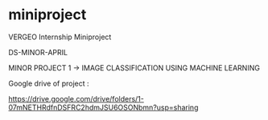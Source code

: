 # miniproject
VERGEO Internship Miniproject

DS-MINOR-APRIL   

MINOR PROJECT 1 ->  IMAGE CLASSIFICATION USING MACHINE LEARNING  

Google drive of project : 

https://drive.google.com/drive/folders/1-07mNETHRdfnDSFRC2hdmJSU6OSONbmn?usp=sharing
